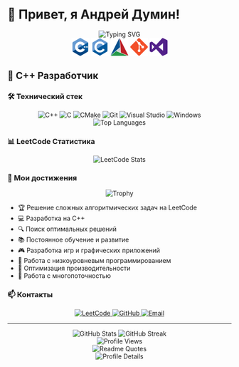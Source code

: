 # 👋 Привет, я Андрей Думин!

<div align="center">
  <img src="https://readme-typing-svg.herokuapp.com?font=Fira+Code&pause=1000&color=2D9EF7&center=true&vCenter=true&width=435&lines=C%2B%2B+Developer;Problem+Solver;LeetCode+Enthusiast" alt="Typing SVG" />
</div>

<div align="center">
  <img src="https://raw.githubusercontent.com/devicons/devicon/master/icons/cplusplus/cplusplus-original.svg" alt="C++" width="40" height="40"/>
  <img src="https://raw.githubusercontent.com/devicons/devicon/master/icons/c/c-original.svg" alt="C" width="40" height="40"/>
  <img src="https://raw.githubusercontent.com/devicons/devicon/master/icons/cmake/cmake-original.svg" alt="CMake" width="40" height="40"/>
  <img src="https://raw.githubusercontent.com/devicons/devicon/master/icons/git/git-original.svg" alt="Git" width="40" height="40"/>
  <img src="https://raw.githubusercontent.com/devicons/devicon/master/icons/visualstudio/visualstudio-plain.svg" alt="Visual Studio" width="40" height="40"/>
</div>

## 🚀 C++ Разработчик

### 🛠️ Технический стек

<div align="center">
  <img src="https://img.shields.io/badge/-C++-00599C?style=for-the-badge&logo=c%2B%2B&logoColor=white" alt="C++"/>
  <img src="https://img.shields.io/badge/-C-A8B9CC?style=for-the-badge&logo=c&logoColor=white" alt="C"/>
  <img src="https://img.shields.io/badge/-CMake-064F8C?style=for-the-badge&logo=cmake&logoColor=white" alt="CMake"/>
  <img src="https://img.shields.io/badge/-Git-F05032?style=for-the-badge&logo=git&logoColor=white" alt="Git"/>
  <img src="https://img.shields.io/badge/-Visual%20Studio-5C2D91?style=for-the-badge&logo=visual-studio&logoColor=white" alt="Visual Studio"/>
  <img src="https://img.shields.io/badge/-Windows-0078D6?style=for-the-badge&logo=windows&logoColor=white" alt="Windows"/>
</div>

<div align="center">
  <img src="https://github-readme-stats.vercel.app/api/top-langs/?username=DuminAndrew&layout=compact&theme=dark&hide_border=true" alt="Top Languages" />
</div>

### 📊 LeetCode Статистика

<div align="center">
  <img src="https://leetcode-stats-six.vercel.app/api?username=Dumin_Andrew&theme=dark" alt="LeetCode Stats" />
</div>

### 🎯 Мои достижения

<div align="center">
  <img src="https://github-profile-trophy.vercel.app/?username=DuminAndrew&theme=darkhub&no-frame=true&column=7&margin-w=15&margin-h=15" alt="Trophy" />
</div>

- 🏆 Решение сложных алгоритмических задач на LeetCode
- 💻 Разработка на C++
- 🔍 Поиск оптимальных решений
- 📚 Постоянное обучение и развитие
- 🎮 Разработка игр и графических приложений
- 🔧 Работа с низкоуровневым программированием
- 🚀 Оптимизация производительности
- 🎯 Работа с многопоточностью

### 📫 Контакты

<div align="center">
  <a href="https://leetcode.com/u/Dumin_Andrew/">
    <img src="https://img.shields.io/badge/LeetCode-FFA116?style=for-the-badge&logo=leetcode&logoColor=black" alt="LeetCode"/>
  </a>
  <a href="https://github.com/DuminAndrew">
    <img src="https://img.shields.io/badge/GitHub-100000?style=for-the-badge&logo=github&logoColor=white" alt="GitHub"/>
  </a>
  <a href="mailto:your.email@example.com">
    <img src="https://img.shields.io/badge/Gmail-D14836?style=for-the-badge&logo=gmail&logoColor=white" alt="Email"/>
  </a>
</div>

---

<div align="center">
  <img src="https://github-readme-stats.vercel.app/api?username=DuminAndrew&show_icons=true&theme=dark&hide_border=true" alt="GitHub Stats" />
  <img src="https://github-readme-streak-stats.herokuapp.com/?user=DuminAndrew&theme=dark&hide_border=true" alt="GitHub Streak" />
</div>

<div align="center">
  <img src="https://komarev.com/ghpvc/?username=DuminAndrew&color=blueviolet&style=flat-square" alt="Profile Views" />
</div>

<div align="center">
  <img src="https://quotes-github-readme.vercel.app/api?type=horizontal&theme=dark" alt="Readme Quotes" />
</div>

<div align="center">
  <img src="https://github-profile-summary-cards.vercel.app/api/cards/profile-details?username=DuminAndrew&theme=dark" alt="Profile Details" />
</div>
